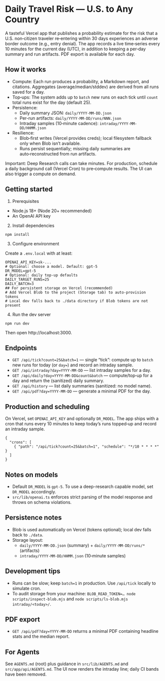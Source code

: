 Daily Travel Risk — U.S. to Any Country
=======================================

A tasteful Vercel app that publishes a probability estimate for the risk that a U.S. non‑citizen traveler re‑entering within 30 days experiences an adverse border outcome (e.g., entry denial). The app records a live time‑series every 10 minutes for the current day (UTC), in addition to keeping a per‑day summary and run artifacts. PDF export is available for each day.

How it works
------------

- Compute: Each run produces a probability, a Markdown report, and citations. Aggregates (average/median/stddev) are derived from all runs saved for a day.
- Top‑ups: The system adds up to `batch` new runs on each tick until `count` total runs exist for the day (default 25).
- Persistence:
  - Daily summary JSON: `daily/YYYY-MM-DD.json`
  - Per-run artifacts: `daily/YYYY-MM-DD/runs/NNN.json`
  - Intraday samples (10‑minute cadence): `intraday/YYYY-MM-DD/HHMM.json`
- Resilience:
  - Blob‑first writes (Vercel provides creds); local filesystem fallback only when Blob isn’t available.
  - Runs persist sequentially; missing daily summaries are auto‑reconstructed from run artifacts.

Important: Deep Research calls can take minutes. For production, schedule a daily background call (Vercel Cron) to pre‑compute results. The UI can also trigger a compute on demand.

Getting started
---------------

1) Prerequisites

- Node.js 18+ (Node 20+ recommended)
- An OpenAI API key

2) Install dependencies

```
npm install
```

3) Configure environment

Create a `.env.local` with at least:

```
OPENAI_API_KEY=sk-...
# Optional: choose a model. Default: gpt-5
DR_MODEL=gpt-5
# Optional: daily top-up defaults
DAILY_TARGET_RUNS=25
DAILY_BATCH=3
## For persistent storage on Vercel (recommended)
# Add Vercel Blob to the project (Storage tab) to auto-provision tokens
# Local dev falls back to ./data directory if Blob tokens are not present
```

4) Run the dev server

```
npm run dev
```

Then open http://localhost:3000.

Endpoints
---------

- `GET /api/tick?count=25&batch=1` — single “tick”: compute up to `batch` new runs for today (or `day=`) and record an intraday sample.
- `GET /api/intraday?day=YYYY-MM-DD` — list intraday samples for a day.
- `GET /api/daily?day=YYYY-MM-DD&count&batch` — compute/top‑up for a day and return the (sanitized) daily summary.
- `GET /api/history` — list daily summaries (sanitized: no model name).
- `GET /api/pdf?day=YYYY-MM-DD` — generate a minimal PDF for the day.

Production and scheduling
-------------------------

On Vercel, set `OPENAI_API_KEY` and optionally `DR_MODEL`. The app ships with a cron that runs every 10 minutes to keep today’s runs topped‑up and record an intraday sample.

```
{
  "crons": [
    { "path": "/api/tick?count=25&batch=1", "schedule": "*/10 * * * *" }
  ]
}
```

Notes on models
---------------

- Default `DR_MODEL` is `gpt-5`. To use a deep-research capable model, set `DR_MODEL` accordingly.
- `src/lib/openai.ts` enforces strict parsing of the model response and throws on schema violations.

Persistence notes
-----------------

- Blob is used automatically on Vercel (tokens optional); local dev falls back to `./data`.
- Storage layout:
  - `daily/YYYY-MM-DD.json` (summary) + `daily/YYYY-MM-DD/runs/*` (artifacts)
  - `intraday/YYYY-MM-DD/HHMM.json` (10‑minute samples)

Development tips
----------------

- Runs can be slow; keep `batch=1` in production. Use `/api/tick` locally to simulate cron.
- To audit storage from your machine: `BLOB_READ_TOKEN=… node scripts/inspect-blob.mjs` and `node scripts/ls-blob.mjs intraday/<today>/`.

PDF export
----------

- `GET /api/pdf?day=YYYY-MM-DD` returns a minimal PDF containing headline stats and the median report.

For Agents
----------

See `AGENTS.md` (root) plus guidance in `src/lib/AGENTS.md` and `src/app/api/AGENTS.md`. The UI now renders the intraday line; daily CI bands have been removed.

